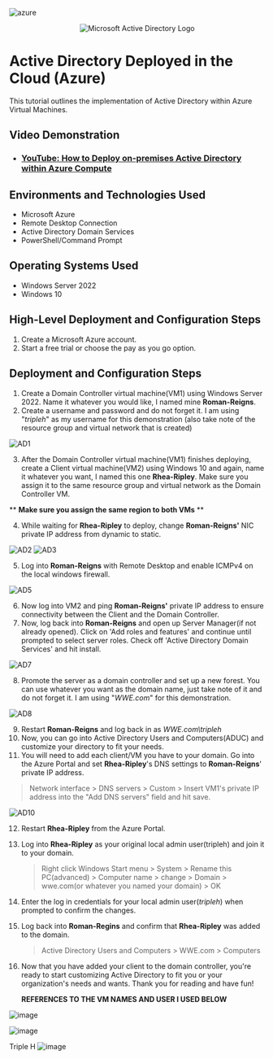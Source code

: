 
<p align="center">

![azure](https://github.com/mehmhacimic/configure-ad/assets/157438082/5b36965b-bdc4-446c-97f7-a3c47f1683d0)
<p align="center">
<img src="https://i.imgur.com/pU5A58S.png" alt="Microsoft Active Directory Logo"/> 


<h1>Active Directory Deployed in the Cloud (Azure)</h1>
This tutorial outlines the implementation of Active Directory within Azure Virtual Machines.<br />


<h2>Video Demonstration</h2>

- ### [YouTube: How to Deploy on-premises Active Directory within Azure Compute](https://www.youtube.com)

<h2>Environments and Technologies Used</h2>

- Microsoft Azure 
- Remote Desktop Connection
- Active Directory Domain Services
- PowerShell/Command Prompt

<h2>Operating Systems Used </h2>

- Windows Server 2022
- Windows 10 

<h2>High-Level Deployment and Configuration Steps</h2>

1. Create a Microsoft Azure account. 
2. Start a free trial or choose the pay as you go option. 

<h2>Deployment and Configuration Steps</h2>

1. Create a Domain Controller virtual machine(VM1) using Windows Server 2022. Name it whatever you would like, I named mine **Roman-Reigns**.
2. Create a username and password and do not forget it. I am using "*tripleh*" as my username for this demonstration (also take note of the resource group and virtual network that is created)
   
![AD1](https://github.com/mehmhacimic/configure-ad/assets/157438082/d4f06a65-a473-456b-b143-de8ece17f619)

3. After the Domain Controller virtual machine(VM1) finishes deploying, create a Client virtual machine(VM2) using Windows 10 and again, name it whatever you want, I named this one **Rhea-Ripley**. Make sure you assign it to the same resource group and virtual network as the Domain Controller VM.

 ** **Make sure you assign the same region to both VMs** **
   
4. While waiting for **Rhea-Ripley** to deploy, change **Roman-Reigns'** NIC private IP address from dynamic to static.
   
![AD2](https://github.com/mehmhacimic/configure-ad/assets/157438082/60f94e75-281b-412c-85ce-098152bd499a)
![AD3](https://github.com/mehmhacimic/configure-ad/assets/157438082/2d808936-4402-4b2c-a82a-fec33e88103e)

5. Log into **Roman-Reigns** with Remote Desktop and enable ICMPv4 on the local windows firewall.
   
![AD5](https://github.com/mehmhacimic/configure-ad/assets/157438082/332f3529-654f-4ecb-bd2a-b27d416f4617)


6. Now log into VM2 and ping **Roman-Reigns'** private IP address to ensure connectivity between the Client and the Domain Controller.
7. Now, log back into **Roman-Reigns** and open up Server Manager(if not already opened). Click on 'Add roles and features' and continue until prompted to select server roles. Check off 'Active Directory Domain Services' and hit install.

![AD7](https://github.com/mehmhacimic/configure-ad/assets/157438082/bc4260a6-1509-4b03-9d33-c27aba3ca002)

8. Promote the server as a domain controller and set up a new forest. You can use whatever you want as the domain name, just take note of it and do not forget it. I am using "*WWE.com*" for this demonstration.

![AD8](https://github.com/mehmhacimic/configure-ad/assets/157438082/639b57fd-0251-4d12-b526-1603b1cfc227)

9. Restart **Roman-Reigns** and log back in as *WWE.com\tripleh*
10. Now, you can go into Active Directory Users and Computers(ADUC) and customize your directory to fit your needs.
11. You will need to add each client/VM you have to your domain. Go into the Azure Portal and set **Rhea-Ripley**'s DNS settings to **Roman-Reigns**' private IP address.
 > Network interface
    > DNS servers
      > Custom
       > Insert VM1's private IP address into the "Add DNS servers" field and hit save.

![AD10](https://github.com/mehmhacimic/configure-ad/assets/157438082/10432251-b00e-4dc4-8a0f-e833544bc860)

12. Restart **Rhea-Ripley** from the Azure Portal.
13. Log into **Rhea-Ripley** as your original local admin user(tripleh) and join it to your domain.
    > Right click Windows Start menu > System > Rename this PC(advanced) > Computer name > change > Domain > wwe.com(or whatever you named your domain) > OK
14. Enter the log in credentials for your local admin user(*tripleh*) when prompted to confirm the changes.
15. Log back into **Roman-Regins** and confirm that **Rhea-Ripley** was added to the domain.
    > Active Directory Users and Computers > WWE.com > Computers
16. Now that you have added your client to the domain controller, you're ready to start customizing Active Directory to fit you or your organization's needs and wants. Thank you for reading and have fun!

  

    **REFERENCES TO THE VM NAMES AND USER I USED BELOW**

![image](https://github.com/mehmhacimic/configure-ad/assets/157438082/a3075deb-f36a-436b-a1db-db9557a7d742)

![image](https://github.com/mehmhacimic/configure-ad/assets/157438082/c27e8cc1-3924-4cbf-afff-401d6dc1577f)

Triple H
![image](https://github.com/mehmhacimic/configure-ad/assets/157438082/93408d10-9072-494b-8bfc-74d4d247e1e6)






